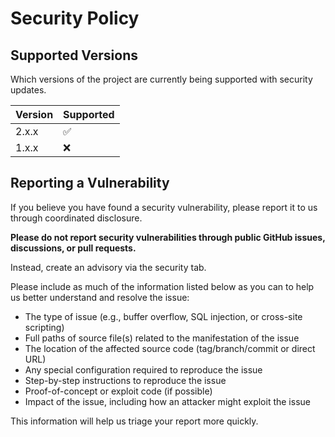 # Security Policy

## Supported Versions

Which versions of the project are currently being supported with security updates.

| Version | Supported          |
| ------- | ------------------ |
| 2.x.x   | :white_check_mark: |
| 1.x.x   | :x:                |

## Reporting a Vulnerability

If you believe you have found a security vulnerability, please report it to us through coordinated disclosure.

**Please do not report security vulnerabilities through public GitHub issues, discussions, or pull requests.**

Instead, create an advisory via the security tab.

Please include as much of the information listed below as you can to help us better understand and resolve the issue:

  * The type of issue (e.g., buffer overflow, SQL injection, or cross-site scripting)
  * Full paths of source file(s) related to the manifestation of the issue
  * The location of the affected source code (tag/branch/commit or direct URL)
  * Any special configuration required to reproduce the issue
  * Step-by-step instructions to reproduce the issue
  * Proof-of-concept or exploit code (if possible)
  * Impact of the issue, including how an attacker might exploit the issue

This information will help us triage your report more quickly.
